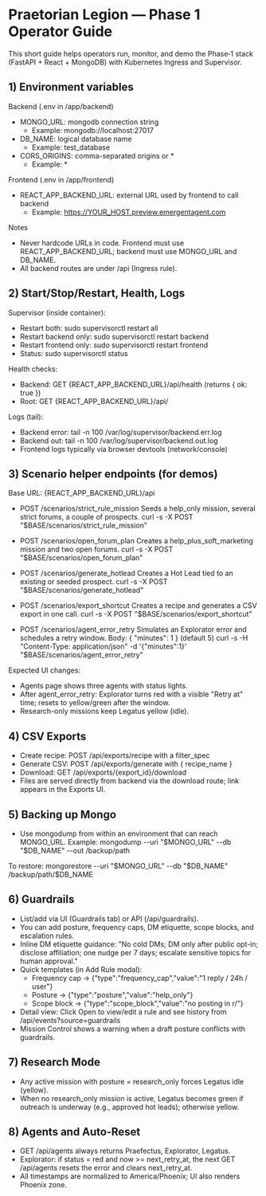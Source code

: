 # Praetorian Legion — Phase 1 Operator Guide

This short guide helps operators run, monitor, and demo the Phase‑1 stack (FastAPI + React + MongoDB) with Kubernetes Ingress and Supervisor.

## 1) Environment variables

Backend (.env in /app/backend)
- MONGO_URL: mongodb connection string
  - Example: mongodb://localhost:27017
- DB_NAME: logical database name
  - Example: test_database
- CORS_ORIGINS: comma-separated origins or *
  - Example: *

Frontend (.env in /app/frontend)
- REACT_APP_BACKEND_URL: external URL used by frontend to call backend
  - Example: https://YOUR_HOST.preview.emergentagent.com

Notes
- Never hardcode URLs in code. Frontend must use REACT_APP_BACKEND_URL; backend must use MONGO_URL and DB_NAME.
- All backend routes are under /api (Ingress rule).

## 2) Start/Stop/Restart, Health, Logs

Supervisor (inside container):
- Restart both: sudo supervisorctl restart all
- Restart backend only: sudo supervisorctl restart backend
- Restart frontend only: sudo supervisorctl restart frontend
- Status: sudo supervisorctl status

Health checks:
- Backend: GET {REACT_APP_BACKEND_URL}/api/health (returns { ok: true })
- Root:   GET {REACT_APP_BACKEND_URL}/api/

Logs (tail):
- Backend error: tail -n 100 /var/log/supervisor/backend.err.log
- Backend out:   tail -n 100 /var/log/supervisor/backend.out.log
- Frontend logs typically via browser devtools (network/console)

## 3) Scenario helper endpoints (for demos)
Base URL: {REACT_APP_BACKEND_URL}/api

- POST /scenarios/strict_rule_mission
  Seeds a help_only mission, several strict forums, a couple of prospects.
  curl -s -X POST "$BASE/scenarios/strict_rule_mission"

- POST /scenarios/open_forum_plan
  Creates a help_plus_soft_marketing mission and two open forums.
  curl -s -X POST "$BASE/scenarios/open_forum_plan"

- POST /scenarios/generate_hotlead
  Creates a Hot Lead tied to an existing or seeded prospect.
  curl -s -X POST "$BASE/scenarios/generate_hotlead"

- POST /scenarios/export_shortcut
  Creates a recipe and generates a CSV export in one call.
  curl -s -X POST "$BASE/scenarios/export_shortcut"

- POST /scenarios/agent_error_retry
  Simulates an Explorator error and schedules a retry window.
  Body: { "minutes": 1 } (default 5)
  curl -s -H "Content-Type: application/json" -d '{"minutes":1}' "$BASE/scenarios/agent_error_retry"

Expected UI changes:
- Agents page shows three agents with status lights.
- After agent_error_retry: Explorator turns red with a visible "Retry at" time; resets to yellow/green after the window.
- Research-only missions keep Legatus yellow (idle).

## 4) CSV Exports
- Create recipe: POST /api/exports/recipe with a filter_spec
- Generate CSV: POST /api/exports/generate with { recipe_name }
- Download: GET /api/exports/{export_id}/download
- Files are served directly from backend via the download route; link appears in the Exports UI.

## 5) Backing up Mongo
- Use mongodump from within an environment that can reach MONGO_URL.
  Example:
  mongodump --uri "$MONGO_URL" --db "$DB_NAME" --out /backup/path

To restore:
  mongorestore --uri "$MONGO_URL" --db "$DB_NAME" /backup/path/$DB_NAME

## 6) Guardrails
- List/add via UI (Guardrails tab) or API (/api/guardrails).
- You can add posture, frequency caps, DM etiquette, scope blocks, and escalation rules.
- Inline DM etiquette guidance: "No cold DMs; DM only after public opt-in; disclose affiliation; one nudge per 7 days; escalate sensitive topics for human approval."
- Quick templates (in Add Rule modal):
  - Frequency cap → {"type":"frequency_cap","value":"1 reply / 24h / user"}
  - Posture → {"type":"posture","value":"help_only"}
  - Scope block → {"type":"scope_block","value":"no posting in r/<subreddit>"}
- Detail view: Click Open to view/edit a rule and see history from /api/events?source=guardrails
- Mission Control shows a warning when a draft posture conflicts with guardrails.

## 7) Research Mode
- Any active mission with posture = research_only forces Legatus idle (yellow).
- When no research_only mission is active, Legatus becomes green if outreach is underway (e.g., approved hot leads); otherwise yellow.

## 8) Agents and Auto‑Reset
- GET /api/agents always returns Praefectus, Explorator, Legatus.
- Explorator: if status = red and now >= next_retry_at, the next GET /api/agents resets the error and clears next_retry_at.
- All timestamps are normalized to America/Phoenix; UI also renders Phoenix zone.